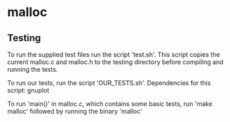 malloc
======

Testing
-------

To run the supplied test files run the script 'test.sh'.
This script copies the current malloc.c and malloc.h to the testing directory
before compiling and running the tests.

To run our tests, run the script 'OUR\_TESTS.sh'.
Dependencies for this script: gnuplot

To run 'main()' in malloc.c, which contains some basic tests,
run 'make malloc' followed by running the binary 'malloc'
